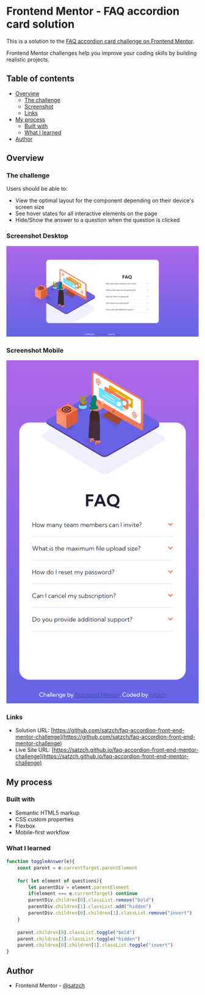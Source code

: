 # Frontend Mentor - FAQ accordion card solution

This is a solution to the [FAQ accordion card challenge on Frontend Mentor](https://www.frontendmentor.io/challenges/faq-accordion-card-XlyjD0Oam). 

Frontend Mentor challenges help you improve your coding skills by building realistic projects. 

## Table of contents

- [Overview](#overview)
  - [The challenge](#the-challenge)
  - [Screenshot](#screenshot)
  - [Links](#links)
- [My process](#my-process)
  - [Built with](#built-with)
  - [What I learned](#what-i-learned)
- [Author](#author)



## Overview

### The challenge

Users should be able to:

- View the optimal layout for the component depending on their device's screen size
- See hover states for all interactive elements on the page
- Hide/Show the answer to a question when the question is clicked

### Screenshot Desktop

![](./screenshots/screenshot-desktop.png)

### Screenshot Mobile

![](./screenshots/screenshot-mobile.png)


### Links

- Solution URL: [https://github.com/satzch/faq-accordion-front-end-mentor-challenge](https://github.com/satzch/faq-accordion-front-end-mentor-challenge)
- Live Site URL: [https://satzch.github.io/faq-accordion-front-end-mentor-challenge](https://satzch.github.io/faq-accordion-front-end-mentor-challenge)

## My process

### Built with

- Semantic HTML5 markup
- CSS custom properties
- Flexbox
- Mobile-first workflow


### What I learned


```js
function toggleAnswer(e){
    const parent = e.currentTarget.parentElement

    for( let element of questions){
        let parentDiv = element.parentElement
        if(element === e.currentTarget) continue
        parentDiv.children[0].classList.remove("bold")
        parentDiv.children[1].classList.add("hidden")
        parentDiv.children[0].children[1].classList.remove("invert")
    }

    parent.children[0].classList.toggle("bold")
    parent.children[1].classList.toggle("hidden")
    parent.children[0].children[1].classList.toggle("invert")
}
```


## Author

- Frontend Mentor - [@satzch](https://www.frontendmentor.io/profile/satzch)